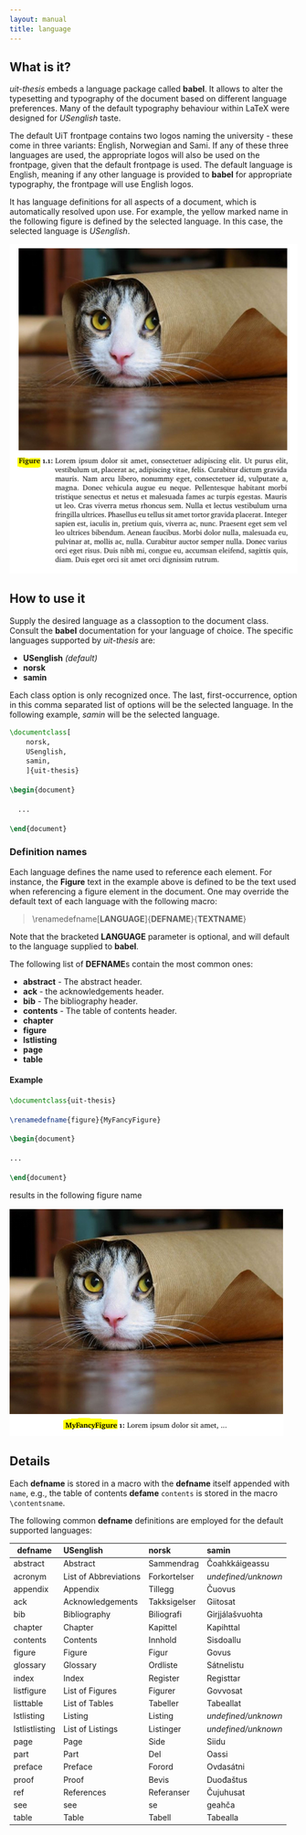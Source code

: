```yaml
---
layout: manual
title: language
---
```

What is it?
-----------

*uit-thesis* embeds a language package called **babel**. It allows to alter the typesetting and typography of the document
based on different language preferences. Many of the default typography behaviour within LaTeX were designed for *USenglish* taste.

The default UiT frontpage contains two logos naming the university - these come in three variants: English, Norwegian and Sami.
If any of these three languages are used, the appropriate logos will also be used on the frontpage, given that the default frontpage is
used. The default language is English, meaning if any other language is provided to **babel** for appropriate typography, 
the frontpage will use English logos.

It has language definitions for all aspects of a document, which is automatically resolved upon use. 
For example, the yellow marked name in the following figure is defined by
the selected language. In this case, the selected language is *USenglish*.

![figure example image](images/language/language-figure.png?raw=true)



How to use it
-------------

Supply the desired language as a classoption to the document class. Consult the **babel** documentation for your language of choice.
The specific languages supported by *uit-thesis* are:

+ **USenglish** *(default)*
+ **norsk**
+ **samin**

Each class option is only recognized once. The last, first-occurrence, option in this comma separated list of options will be the 
selected language. In the following example, *samin* will be the selected language.

```latex
\documentclass[
    norsk,
	USenglish,
	samin,
	]{uit-thesis}

\begin{document}

  ...

\end{document}
```


### Definition names

Each language defines the name used to reference each element. For instance, the **Figure** text in the example above is defined
to be the text used when referencing a figure element in the document. One may override the default text of each language with
the following macro:

> \renamedefname[**LANGUAGE**]{**DEFNAME**}{**TEXTNAME**}

Note that the bracketed **LANGUAGE** parameter is optional, and will default to the language supplied to **babel**.

The following list of **DEFNAME**s contain the most common ones:

+ **abstract** - The abstract header.
+ **ack** - the acknowledgements header.
+ **bib** - The bibliography header.
+ **contents** - The table of contents header.
+ **chapter**
+ **figure**
+ **lstlisting**
+ **page**
+ **table**

#### Example

```latex
\documentclass{uit-thesis}

\renamedefname{figure}{MyFancyFigure}

\begin{document}

...

\end{document}
```

results in the following figure name

![renamed figure example image](images/language/language-figure-renamed.png?raw=true)


Details
-------

Each **defname** is stored in a macro with the **defname** itself appended with `name`, e.g., the table of contents **defame** `contents`
is stored in the macro `\contentsname`.

The following common **defname** definitions are employed for the default supported languages:


| defname             | USenglish              | norsk          | samin                 |
| ------------------- | :----------------------| :------------- | :-------------------- |
| abstract            | Abstract               | Sammendrag     | Čoahkkáigeassu        |
| acronym             | List of Abbreviations  | Forkortelser   | *undefined/unknown*   |
| appendix            | Appendix               | Tillegg        | Čuovus                |
| ack                 | Acknowledgements       | Takksigelser   | Giitosat              |
| bib                 | Bibliography           | Biliografi     | Girjjálašvuohta       |
| chapter             | Chapter                | Kapittel       | Kapihttal             |
| contents            | Contents               | Innhold        | Sisdoallu             |
| figure              | Figure                 | Figur          | Govus                 |
| glossary            | Glossary               | Ordliste       | Sátnelistu            |
| index               | Index                  | Register       | Registtar             |
| listfigure          | List of Figures        | Figurer        | Govvosat              |
| listtable           | List of Tables         | Tabeller       | Tabeallat             |
| lstlisting          | Listing                | Listing        | *undefined/unknown*   |
| lstlistlisting      | List of Listings       | Listinger      | *undefined/unknown*   |
| page                | Page                   | Side           | Siidu                 |
| part                | Part                   | Del            | Oassi                 |
| preface             | Preface                | Forord         | Ovdasátni             |
| proof               | Proof                  | Bevis          | Duođaštus             |
| ref                 | References             | Referanser     | Čujuhusat             |
| see                 | see                    | se             | geahča                |
| table               | Table                  | Tabell         | Tabealla              |
